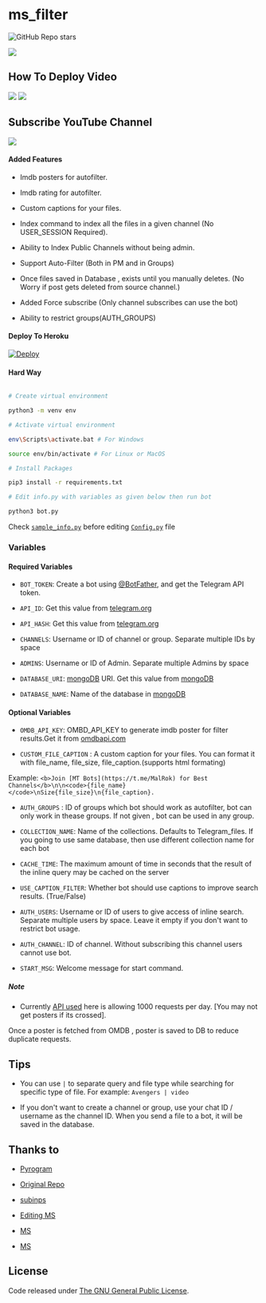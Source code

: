# ms_filter
![GitHub Repo stars](https://img.shields.io/github/stars/DalinMathew/AutoFilterBotV3?style=social)

<img src="https://img.shields.io/github.com/Saifudeebot/ms_filter"></img>

## How To Deploy Video

<a href="https://youtu.be/5hnYOKBzyi8"><img src="https://img.shields.io/badge/How%20To%20Deploy-blue.svg?logo=Youtube"></a> <img src="https://img.shields.io/youtube/views/5hnYOKBzyi8?style=social">

## Subscribe YouTube Channel

<a href="https://youtube.com/NaughtyPROFESSOR"> <img src="https://img.shields.io/youtube/channel/subscribers/UCU3Hg3qJJrIaC_0Gw7MLT1A?V?label=Subscribers&style=for-the-badge&color=red&labelColor=ce463"/> </a>

#### Added Features

* Imdb posters for autofilter.

* Imdb rating for autofilter.

* Custom captions for your files.

* Index command to index all the files in a given channel (No USER_SESSION Required).

* Ability to Index Public Channels without being admin.

* Support Auto-Filter (Both in PM and in Groups)

* Once files saved in Database , exists until you manually deletes. (No Worry if post gets deleted from source channel.)

* Added Force subscribe (Only channel subscribes can use the bot)

* Ability to restrict groups(AUTH_GROUPS)

#### Deploy To Heroku

[![Deploy](https://www.herokucdn.com/deploy/button.svg)](https://heroku.com/deploy?template=https://github.com/Saifudeebot/AutoFilterBotV3)

#### Hard Way

```bash

# Create virtual environment

python3 -m venv env

# Activate virtual environment

env\Scripts\activate.bat # For Windows

source env/bin/activate # For Linux or MacOS

# Install Packages

pip3 install -r requirements.txt

# Edit info.py with variables as given below then run bot

python3 bot.py

```

Check [`sample_info.py`](sample_info.py) before editing [`Config.py`](Config.py) file

### Variables

#### Required Variables

* `BOT_TOKEN`: Create a bot using [@BotFather](https://telegram.dog/BotFather), and get the Telegram API token.

* `API_ID`: Get this value from [telegram.org](https://my.telegram.org/apps)

* `API_HASH`: Get this value from [telegram.org](https://my.telegram.org/apps)

* `CHANNELS`: Username or ID of channel or group. Separate multiple IDs by space

* `ADMINS`: Username or ID of Admin. Separate multiple Admins by space

* `DATABASE_URI`: [mongoDB](https://www.mongodb.com) URI. Get this value from [mongoDB](https://www.mongodb.com)

* `DATABASE_NAME`: Name of the database in [mongoDB](https://www.mongodb.com)

#### Optional Variables

* `OMDB_API_KEY`: OMBD_API_KEY to generate imdb poster for filter results.Get it from [omdbapi.com](http://www.omdbapi.com/apikey.aspx)

* `CUSTOM_FILE_CAPTION` : A custom caption for your files. You can format it with file_name, file_size, file_caption.(supports html formating)

Example: `<b>Join [MT Bots](https://t.me/MalRok) for Best Channels</b>\n\n<code>{file_name}</code>\nSize{file_size}\n{file_caption}.`

* `AUTH_GROUPS` : ID of groups which bot should work as autofilter, bot can only work in thease groups. If not given , bot can be used in any group.

* `COLLECTION_NAME`: Name of the collections. Defaults to Telegram_files. If you going to use same database, then use different collection name for each bot

* `CACHE_TIME`: The maximum amount of time in seconds that the result of the inline query may be cached on the server

* `USE_CAPTION_FILTER`: Whether bot should use captions to improve search results. (True/False)

* `AUTH_USERS`: Username or ID of users to give access of inline search. Separate multiple users by space. Leave it empty if you don't want to restrict bot usage.

* `AUTH_CHANNEL`: ID of channel. Without subscribing this channel users cannot use bot.

* `START_MSG`: Welcome message for start command.

##### Note

* Currently [API used](http://www.omdbapi.com) here is allowing 1000 requests per day. [You may not get posters if its crossed]. 

Once a poster is fetched from OMDB , poster is saved to DB to reduce duplicate requests.

## Tips

* You can use `|` to separate query and file type while searching for specific type of file. For example: `Avengers | video`

* If you don't want to create a channel or group, use your chat ID / username as the channel ID. When you send a file to a bot, it will be saved in the database.

## Thanks to 

* [Pyrogram](https://github.com/pyrogram/pyrogram)

* [Original Repo](https://github.com/Mahesh0253/Media-Search-bot)

* [subinps](https://github.com/subinps/Media-Search-bot)

* [Editing MS](https://github.com/Saifudeebot/ms_filter/edit/main/README.md)

* [MS](https://t.me/+iXKSU62i5ck3YjQ1)

* [MS](@ms_alone1)

## License

Code released under [The GNU General Public License](LICENSE).
